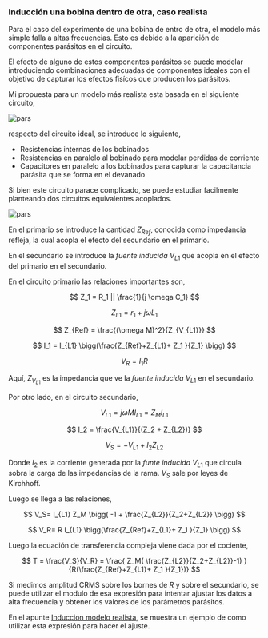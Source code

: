 ### Inducción una bobina dentro de otra, caso realista

Para el caso del experimento de una bobina de entro de otra, el modelo más simple falla a altas frecuencias. Esto es debido a la aparición de componentes parásitos en el circuito.

El efecto de alguno de estos componentes parásitos se puede modelar introduciendo combinaciones adecuadas de componentes ideales con el objetivo de capturar los efectos fisícos que producen los parásitos.

Mi propuesta para un modelo más realista esta basada en el siguiente circuito,

![pars](images/parasitos.jpg)

respecto del circuito ideal, se introduce lo siguiente,

- Resistencias internas de los bobinados
- Resistencias en paralelo al bobinado para modelar perdidas de corriente
- Capacitores en paralelo a los bobinados para capturar la capacitancia parásita que se forma en el devanado


Si bien este circuito parace complicado, se puede estudiar facilmente planteando dos circuitos equivalentes acoplados.

![pars](images/parasitos_2.jpg)

En el primario se introduce la cantidad $Z_{Ref}$, conocida como impedancia refleja, la cual acopla el efecto del secundario en el primario. 

En el secundario se introduce la *fuente inducida* $V_{L1}$ que acopla en el efecto del primario en el secundario.

En el circuito primario las relaciones importantes son,

$$
Z_1 = R_1 || \frac{1}{j \omega C_1}
$$

$$
Z_{L1} = r_1 + j \omega L_1
$$

$$
Z_{Ref} = \frac{(\omega M)^2}{Z_{V_{L1}}}
$$


$$
I_1 = I_{L1} \bigg(\frac{Z_{Ref}+Z_{L1}+ Z_1 }{Z_1} \bigg)
$$

$$
V_R = I_1 R
$$


Aquí, $Z_{V_{L1}}$ es la impedancia que ve la *fuente inducida* $V_{L1}$ en el secundario.


Por otro lado, en el circuito secundario,


$$
V_{L1} = j \omega M I_{L1} = Z_M I_{L1}
$$

$$
I_2 = \frac{V_{L1}}{(Z_2 + Z_{L2})}
$$

$$
V_S = -V_{L1} + I_2 Z_{L2}
$$

Donde $I_2$ es la corriente generada por la *funte inducida* $V_{L1}$ que circula sobra la carga de las impedancias de la rama. $V_S$ sale por leyes de Kirchhoff.

Luego se llega a las relaciones,

$$
V_S= I_{L1} Z_M \bigg( -1  + \frac{Z_{L2}}{Z_2+Z_{L2}} \bigg)
$$ 

$$
V_R= R I_{L1} \bigg(\frac{Z_{Ref}+Z_{L1}+ Z_1 }{Z_1} \bigg)
$$

Luego la ecuación de transferencia compleja viene dada por el cociente,


$$
T = \frac{V_S}{V_R} = 
\frac{ Z_M( \frac{Z_{L2}}{Z_2+Z_{L2}}-1) }
{R(\frac{Z_{Ref}+Z_{L1}+ Z_1 }{Z_1})}
$$

Si medimos amplitud CRMS sobre los bornes de $R$ y sobre el secundario, se puede utilizar el modulo de esa expresión para intentar ajustar los datos a alta frecuencia y obtener los valores de los parámetros parásitos.

En el apunte [Induccion modelo realista](../../Programas/Analisis_induccion/Induccion_Modelo_Realista.ipynb), se muestra un ejemplo de como utilizar esta expresión para hacer el ajuste.